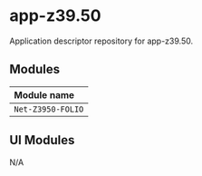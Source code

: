 # app-z39.50

Application descriptor repository for app-z39.50.

## Modules

| Module name          |
|:---------------------|
| `Net-Z3950-FOLIO`    |

## UI Modules

N/A
